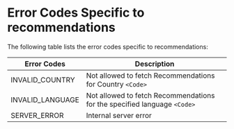# Error Codes Specific to recommendations

The following table lists the error codes specific to recommendations:

| Error Codes| Description                           |
|--------|--------------------------------------------------------|
| INVALID_COUNTRY  | Not allowed to fetch Recommendations for Country `<Code>`|
| INVALID_LANGUAGE | Not allowed to fetch Recommendations for the specified language `<Code>`|
| SERVER_ERROR     | Internal server error        |
